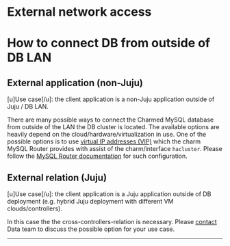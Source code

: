 
# External network access

# How to connect DB from outside of DB LAN

## External application (non-Juju)

[u]Use case[/u]: the client application is a non-Juju application outside of Juju / DB LAN.

There are many possible ways to connect the Charmed MySQL database from outside of the LAN the DB cluster is located. The available options are heavily depend on the cloud/hardware/virtualization in use. One of the possible options is to use [virtual IP addresses (VIP)](https://en.wikipedia.org/wiki/Virtual_IP_address) which the charm MySQL Router provides with assist of the charm/interface `hacluster`. Please follow the [MySQL Router documentation](https://charmhub.io/mysql-router/docs/h-external-access?channel=dpe/candidate) for such configuration.

## External relation (Juju)

[u]Use case[/u]: the client application is a Juju application outside of DB deployment (e.g. hybrid Juju deployment with different VM clouds/controllers).

In this case the the cross-controllers-relation is necessary. Please [contact](/reference/contacts) Data team to discuss the possible option for your use case.

-------------------------

